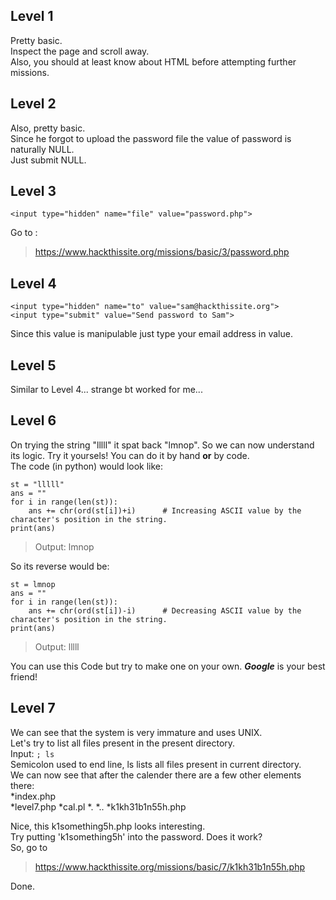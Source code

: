 ## Level 1
Pretty basic.  
Inspect the page and scroll away.  
Also, you should at least know about HTML before attempting further missions.  

## Level 2
Also, pretty basic.  
Since he forgot to upload the password file the value of password is naturally NULL.  
Just submit NULL.  

## Level 3
`<input type="hidden" name="file" value="password.php">`  

Go to :   
> https://www.hackthissite.org/missions/basic/3/password.php  

## Level 4  
`<input type="hidden" name="to" value="sam@hackthissite.org">`  
`<input type="submit" value="Send password to Sam">`

Since this value is manipulable just type your email address in value.

## Level 5  
Similar to Level 4... strange bt worked for me...

## Level 6  
On trying the string "lllll" it spat back "lmnop". So we can now understand its logic. Try it yoursels! You can do it by hand **or** by code.  
The code (in python) would look like:   
```
st = "lllll"
ans = ""
for i in range(len(st)):      
    ans += chr(ord(st[i])+i)      # Increasing ASCII value by the character's position in the string.  
print(ans)
```
> Output: lmnop     

So its reverse would be:
```
st = lmnop
ans = ""
for i in range(len(st)):
    ans += chr(ord(st[i])-i)      # Decreasing ASCII value by the character's position in the string.   
print(ans)
```
> Output: lllll   

You can use this Code but try to make one on your own. ***Google*** is your best friend!

## Level 7  
We can see that the system is very immature and uses UNIX.  
Let's try to list all files present in the present directory.  
Input: ```; ls```  
Semicolon used to end line, ls lists all files present in current directory.  
We can now see that after the calender there are a few other elements there:  
*index.php  
*level7.php
*cal.pl
*.
*..
*k1kh31b1n55h.php  

Nice, this k1something5h.php looks interesting.  
Try putting 'k1something5h' into the password. Does it work?   
So, go to   
> https://www.hackthissite.org/missions/basic/7/k1kh31b1n55h.php  

Done.
